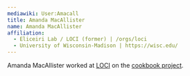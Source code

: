 ```yaml
---
mediawiki: User:Amacall
title: Amanda MacAllister
name: Amanda MacAllister
affiliation:
  - Eliceiri Lab / LOCI (former) | /orgs/loci
  - University of Wisconsin-Madison | https://wisc.edu/
---
```


Amanda MacAllister worked at [LOCI](/orgs/loci) on the [cookbook project](/imaging).
